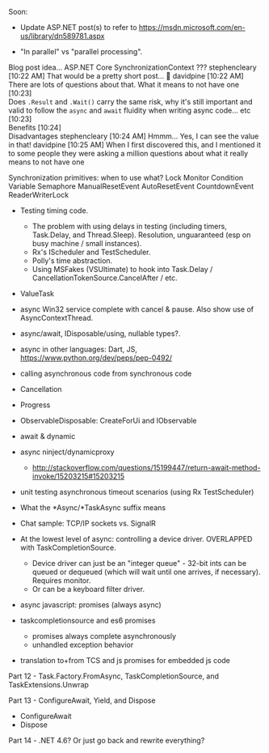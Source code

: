 Soon:
- Update ASP.NET post(s) to refer to https://msdn.microsoft.com/en-us/library/dn589781.aspx

- "In parallel" vs "parallel processing".

Blog post idea... ASP.NET Core SynchronizationContext ???
stephencleary [10:22 AM] 
That would be a pretty short post... :slightly_smiling_face:
davidpine [10:22 AM] 
There are lots of questions about that. What it means to not have one
[10:23]  
Does `.Result` and `.Wait()` carry the same risk, why it's still important and valid to follow the `async` and `await` fluidity when writing async code... etc
[10:23]  
Benefits
[10:24]  
Disadvantages
stephencleary [10:24 AM] 
Hmmm... Yes, I can see the value in that!
davidpine [10:25 AM] 
When I first discovered this,  and I mentioned it to some people they were asking a million questions about what it really means to not have one

Synchronization primitives: when to use what?
Lock
Monitor
Condition Variable
Semaphore
ManualResetEvent
AutoResetEvent
CountdownEvent
ReaderWriterLock

- Testing timing code.
  - The problem with using delays in testing (including timers, Task.Delay, and Thread.Sleep). Resolution, unguaranteed (esp on busy machine / small instances).
  - Rx's IScheduler and TestScheduler.
  - Polly's time abstraction.
  - Using MSFakes (VSUltimate) to hook into Task.Delay / CancellationTokenSource.CancelAfter / etc.

- ValueTask<T>
- async Win32 service complete with cancel & pause. Also show use of AsyncContextThread.
- async/await, IDisposable/using, nullable types?.
- async in other languages: Dart, JS, https://www.python.org/dev/peps/pep-0492/
- calling asynchronous code from synchronous code
- Cancellation
- Progress
- ObservableDisposable: CreateForUi and IObservable<T>
- await & dynamic
- async ninject/dynamicproxy
  - http://stackoverflow.com/questions/15199447/return-await-method-invoke/15203215#15203215
- unit testing asynchronous timeout scenarios (using Rx TestScheduler)
- What the *Async/*TaskAsync suffix means
- Chat sample: TCP/IP sockets vs. SignalR
- At the lowest level of async: controlling a device driver. OVERLAPPED with TaskCompletionSource.
  - Device driver can just be an "integer queue" - 32-bit ints can be queued or dequeued (which will wait until one arrives, if necessary). Requires monitor.
  - Or can be a keyboard filter driver.
- async javascript: promises (always async)
- taskcompletionsource and es6 promises
  - promises always complete asynchronously
  - unhandled exception behavior
- translation to+from TCS and js promises for embedded js code

Part 12 - Task.Factory.FromAsync, TaskCompletionSource, and TaskExtensions.Unwrap

Part 13 - ConfigureAwait, Yield, and Dispose
- ConfigureAwait
- Dispose

Part 14 - .NET 4.6? Or just go back and rewrite everything?
